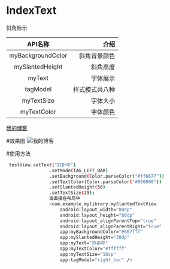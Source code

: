 # IndexText
斜角标示

| API名称 | 介绍    |
|:--------:| -------------:|
| myBackgroundColor | 斜角背景颜色 |
|mySlantedHeight |斜角高度 |
| myText | 字体展示 |
| tagModel | 样式模式共八种 |
| myTextSize | 字体大小 |
| myTextColor | 字体颜色 |

[我的博客](https://blog.csdn.net/qiaoshi96_bk/article/details/102579957 "悬停显示")

#效果图
![我的博客](https://img-blog.csdnimg.cn/20191016104815930.jpg)

#使用方法
```bash
 testView.setText("打折中")
                .setMode(TAG_LEFT_BAR)
                .setBackground(Color.parseColor("#ff6677"))
                .setTextColor(Color.parseColor("#000000"))
                .setSlantedHeight(50)
                .setTextSize(29);
                或直接在布局中
                <com.example.mylibrary.mySlantedTextView
                    android:layout_width="80dp"
                    android:layout_height="80dp"
                    android:layout_alignParentTop="true"
                    android:layout_alignParentRight="true"
                    app:myBackgroundColor="#667fff"
                    app:mySlantedHeight="30dp"
                    app:myText="热卖中"
                    app:myTextColor="#ffffff"
                    app:myTextSize="16sp"
                    app:tagModel="right_bar" />
```
